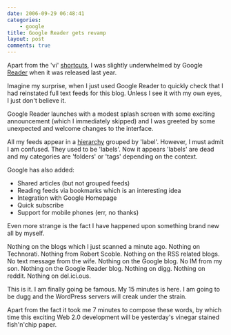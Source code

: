 ```yaml
---
date: 2006-09-29 06:48:41
categories:
    - google
title: Google Reader gets revamp
layout: post
comments: true
---
```

Apart from the 'vi'
[shortcuts](http://www.nbrightside.com/blog/2005/10/10/google-reader/),
I was slightly underwhelmed by Google
[Reader](http://www.google.com/reader) when it was released last year.

Imagine my surprise, when I just used Google Reader to quickly check
that I had reinstated full text feeds for this blog. Unless I see it
with my own eyes, I just don't believe it.

Google Reader launches with a modest splash screen with some exciting
announcement (which I immediately skipped) and I was greeted by some
unexpected and welcome changes to the interface.

All my feeds appear in a
[hierarchy](http://flickr.com/photos/70276096@N00/255209620/) grouped by
'label'. However, I must admit I am confused. They used to be 'labels'.
Now it appears 'labels' are dead and my categories are 'folders' or
'tags' depending on the context.

Google has also added:

-   Shared articles (but not grouped feeds)
-   Reading feeds via bookmarks which is an interesting idea
-   Integration with Google Homepage
-   Quick subscribe
-   Support for mobile phones (err, no thanks)

Even more strange is the fact I have happened upon something brand new
all by myself.

Nothing on the blogs which I just scanned a minute ago. Nothing on
Technorati. Nothing from Robert Scoble. Nothing on the RSS related
blogs. No text message from the wife. Nothing on the Google blog. No IM
from my son. Nothing on the Google Reader blog. Nothing on digg. Nothing
on reddit. Nothing on del.ici.ous.

This is it. I am finally going be famous. My 15 minutes is here. I am
going to be dugg and the WordPress servers will creak under the strain.

Apart from the fact it took me 7 minutes to compose these words, by
which time this exciting Web 2.0 development will be yesterday's vinegar
stained fish'n'chip paper.
